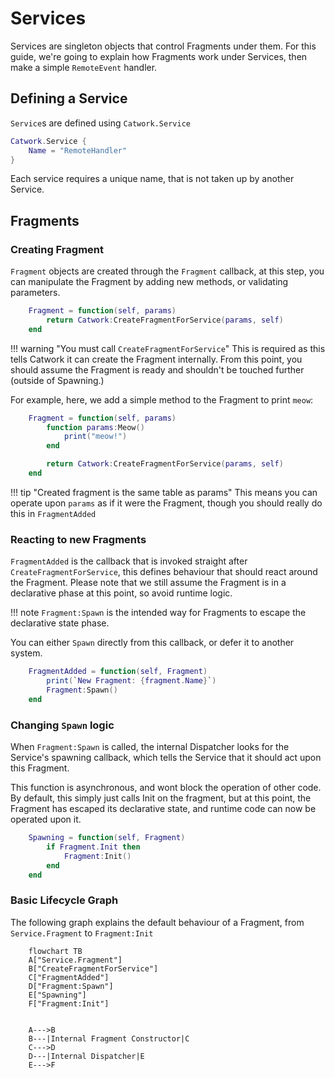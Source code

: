# Services

Services are singleton objects that control Fragments under them. For this guide,
we're going to explain how Fragments work under Services, then make a simple
`RemoteEvent` handler.

## Defining a Service

`Service`s are defined using `Catwork.Service`

```lua
Catwork.Service {
	Name = "RemoteHandler"
}
```

Each service requires a unique name, that is not taken up by another Service.

## Fragments

### Creating Fragment

`Fragment` objects are created through the `Fragment` callback, at this step,
you can manipulate the Fragment by adding new methods, or validating parameters.

```lua
	Fragment = function(self, params)
		return Catwork:CreateFragmentForService(params, self)
	end
```

!!! warning "You must call `CreateFragmentForService`"
	This is required as this tells Catwork it can create the Fragment internally.
	From this point, you should assume the Fragment is ready and shouldn't be touched
	further (outside of Spawning.)

For example, here, we add a simple method to the Fragment to print `meow`:

```lua hl_lines="2-4"
	Fragment = function(self, params)
		function params:Meow()
			print("meow!")
		end

		return Catwork:CreateFragmentForService(params, self)
	end
```

!!! tip "Created fragment is the same table as params"
	This means you can operate upon `params` as if it were the Fragment, though
	you should really do this in `FragmentAdded`

### Reacting to new Fragments

`FragmentAdded` is the callback that is invoked straight after `CreateFragmentForService`,
this defines behaviour that should react around the Fragment. Please note that
we still assume the Fragment is in a declarative phase at this point, so avoid
runtime logic.

!!! note
	`Fragment:Spawn` is the intended way for Fragments to escape the declarative
	state phase.

You can either `Spawn` directly from this callback, or defer it to another system.

```lua
	FragmentAdded = function(self, Fragment)
		print(`New Fragment: {fragment.Name}`)
		Fragment:Spawn()
	end
```

### Changing `Spawn` logic

When `Fragment:Spawn` is called, the internal Dispatcher looks for the Service's
spawning callback, which tells the Service that it should act upon this Fragment.

This function is asynchronous, and wont block the operation of other code. By
default, this simply just calls Init on the fragment, but at this point, the
Fragment has escaped its declarative state, and runtime code can now be operated
upon it.

```lua
	Spawning = function(self, Fragment)
		if Fragment.Init then
			Fragment:Init()
		end
	end
```

### Basic Lifecycle Graph

The following graph explains the default behaviour of a Fragment, from
`Service.Fragment` to `Fragment:Init`

``` mermaid
	flowchart TB
    A["Service.Fragment"]
    B["CreateFragmentForService"]
    C["FragmentAdded"]
    D["Fragment:Spawn"]
    E["Spawning"]
    F["Fragment:Init"]


    A--->B
    B---|Internal Fragment Constructor|C
    C--->D
    D---|Internal Dispatcher|E
    E--->F
```